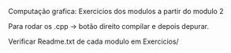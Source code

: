 Computação grafica:  Exercicios dos modulos a partir do modulo 2

Para rodar os .cpp -> botão direito compilar e depois depurar.

Verificar Readme.txt de cada modulo em Exercicios/
